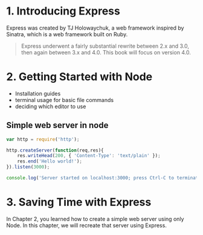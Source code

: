 # 1. Introducing Express

Express was created by TJ Holowaychuk, a web framework inspired by Sinatra, which is a web framework built on Ruby.

> Express underwent a fairly substantial rewrite between 2.x and 3.0, then again between 3.x and 4.0. This book will focus on version 4.0.

# 2. Getting Started with Node

- Installation guides 
- terminal usage for basic file commands
- deciding which editor to use

## Simple web server in node

```js
var http = require('http');

http.createServer(function(req,res){
    res.writeHead(200, { 'Content-Type': 'text/plain' });
    res.end('Hello world!');
}).listen(3000);

console.log('Server started on localhost:3000; press Ctrl-C to terminate....');
```

# 3. Saving Time with Express

In Chapter 2, you learned how to create a simple web server using only Node. In this chapter, we will recreate that server using Express.